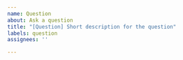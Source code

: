 ```yaml
---
name: Question
about: Ask a question
title: "[Question] Short description for the question"
labels: question
assignees: ''

---
```



